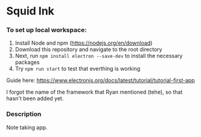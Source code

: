 # Squid Ink
### To set up local workspace:
1. Install Node and npm (https://nodejs.org/en/download)
2. Download this repository and navigate to the root directory
3. Next, run `npm install electron --save-dev` to install the necessary packages
4. Try `npm run start` to test that everthing is working

Guide here: https://www.electronjs.org/docs/latest/tutorial/tutorial-first-app 

I forgot the name of the framework that Ryan mentioned (tehe), so that hasn't been added yet.

### Description
Note taking app. 
